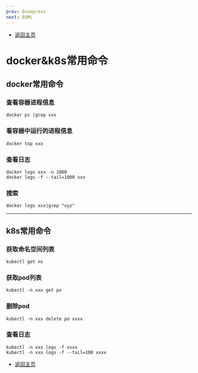 ```yaml
---
prev: 6vuepress
next: 8UML
---
```


* [返回主页](../home.md)
# docker&k8s常用命令
## docker常用命令
### 查看容器进程信息
```shell
docker ps |grep xxx
```

### 看容器中运行的进程信息
```shell
docker top xxx
```

### 查看日志
```shell
docker logs xxx -n 1000
docker logs -f --tail=1000 xxx
```

### 搜索
```shell
docker logs xxx|grep "xyz"
```
---

## k8s常用命令
### 获取命名空间列表
```shell
kubectl get ns
```
### 获取pod列表
```shell
kubectl -n xxx get po
```
		
### 删除pod
```shell
kubectl -n xxx delete po xxxx
```

### 查看日志
```shell
kubectl -n xxx logs -f xxxx
kubectl -n xxx logs -f --tail=100 xxxx
```
* [返回主页](../home.md)